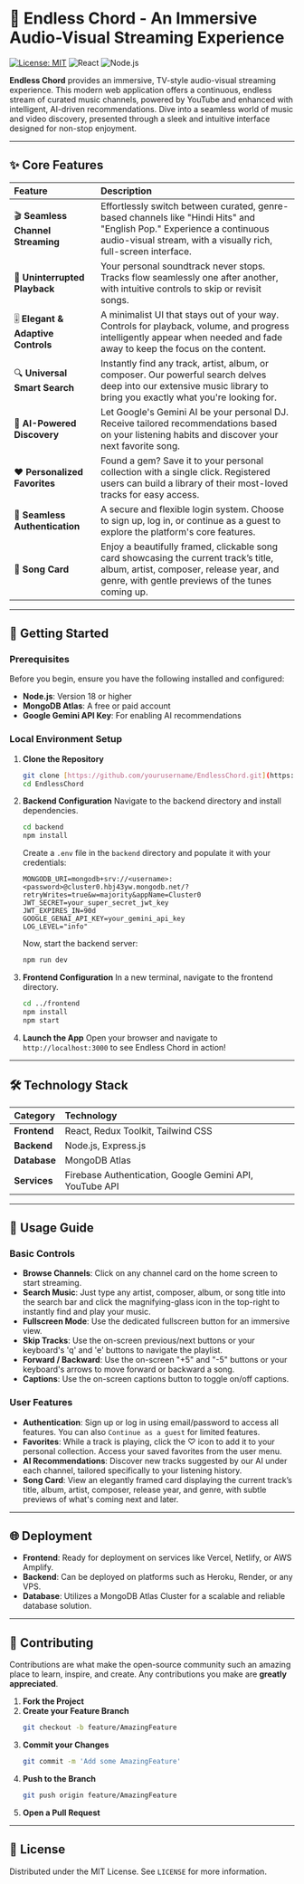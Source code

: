 # 🎵 Endless Chord - An Immersive Audio-Visual Streaming Experience

[![License: MIT](https://img.shields.io/badge/License-MIT-yellow.svg)](https://opensource.org/licenses/MIT)
![React](https://img.shields.io/badge/React-18.2-blue)
![Node.js](https://img.shields.io/badge/Node.js-20-green)

**Endless Chord** provides an immersive, TV-style audio-visual streaming experience. This modern web application offers a continuous, endless stream of curated music channels, powered by YouTube and enhanced with intelligent, AI-driven recommendations. Dive into a seamless world of music and video discovery, presented through a sleek and intuitive interface designed for non-stop enjoyment.

---

## ✨ Core Features

| Feature | Description |
| :--- | :--- |
| 🎬 **Seamless Channel Streaming** | Effortlessly switch between curated, genre-based channels like "Hindi Hits" and "English Pop." Experience a continuous audio-visual stream, with a visually rich, full-screen interface. |
| 🔁 **Uninterrupted Playback** | Your personal soundtrack never stops. Tracks flow seamlessly one after another, with intuitive controls to skip or revisit songs. |
| 🎚 **Elegant & Adaptive Controls** | A minimalist UI that stays out of your way. Controls for playback, volume, and progress intelligently appear when needed and fade away to keep the focus on the content. |
| 🔍 **Universal Smart Search** | Instantly find any track, artist, album, or composer. Our powerful search delves deep into our extensive music library to bring you exactly what you're looking for. |
| 🤖 **AI-Powered Discovery** | Let Google's Gemini AI be your personal DJ. Receive tailored recommendations based on your listening habits and discover your next favorite song. |
| ❤️ **Personalized Favorites** | Found a gem? Save it to your personal collection with a single click. Registered users can build a library of their most-loved tracks for easy access. |
| 🔐 **Seamless Authentication** | A secure and flexible login system. Choose to sign up, log in, or continue as a guest to explore the platform's core features. |
| 🎵 **Song Card** | Enjoy a beautifully framed, clickable song card showcasing the current track’s title, album, artist, composer, release year, and genre, with gentle previews of the tunes coming up. |

---

## 🚀 Getting Started

### Prerequisites

Before you begin, ensure you have the following installed and configured:

-   **Node.js**: Version 18 or higher
-   **MongoDB Atlas**: A free or paid account
-   **Google Gemini API Key**: For enabling AI recommendations

### Local Environment Setup

1.  **Clone the Repository**
    ```bash
    git clone [https://github.com/yourusername/EndlessChord.git](https://github.com/yourusername/EndlessChord.git)
    cd EndlessChord
    ```

2.  **Backend Configuration**
    Navigate to the backend directory and install dependencies.
    ```bash
    cd backend
    npm install
    ```
    Create a `.env` file in the `backend` directory and populate it with your credentials:
    ```env
    MONGODB_URI=mongodb+srv://<username>:<password>@cluster0.hbj43yw.mongodb.net/?retryWrites=true&w=majority&appName=Cluster0
    JWT_SECRET=your_super_secret_jwt_key
    JWT_EXPIRES_IN=90d
    GOOGLE_GENAI_API_KEY=your_gemini_api_key
    LOG_LEVEL="info"
    ```
    Now, start the backend server:
    ```bash
    npm run dev
    ```

3.  **Frontend Configuration**
    In a new terminal, navigate to the frontend directory.
    ```bash
    cd ../frontend
    npm install
    npm start
    ```

4.  **Launch the App**
    Open your browser and navigate to `http://localhost:3000` to see Endless Chord in action!

---

## 🛠 Technology Stack

| Category | Technology |
| :--- | :--- |
| **Frontend** | React, Redux Toolkit, Tailwind CSS |
| **Backend** | Node.js, Express.js |
| **Database** | MongoDB Atlas |
| **Services** | Firebase Authentication, Google Gemini API, YouTube API |

---

## 📖 Usage Guide

### Basic Controls
-   **Browse Channels**: Click on any channel card on the home screen to start streaming.
-   **Search Music**: Just type any artist, composer, album, or song title into the search bar and click the magnifying-glass icon in the top-right to instantly find and play your music.
-   **Fullscreen Mode**: Use the dedicated fullscreen button for an immersive view.
-   **Skip Tracks**: Use the on-screen previous/next buttons or your keyboard's 'q' and 'e' buttons to navigate the playlist.
-   **Forward / Backward**: Use the on-screen "+5" and "-5" buttons or your keyboard's arrows to move forward or backward a song.
-   **Captions**: Use the on-screen captions button to toggle on/off captions.

### User Features
-   **Authentication**: Sign up or log in using email/password to access all features. You can also `Continue as a guest` for limited features.
-   **Favorites**: While a track is playing, click the ♡ icon to add it to your personal collection. Access your saved favorites from the user menu.
-   **AI Recommendations**: Discover new tracks suggested by our AI under each channel, tailored specifically to your listening history.
-   **Song Card**: View an elegantly framed card displaying the current track’s title, album, artist, composer, release year, and genre, with subtle previews of what's coming next and later.


---

## 🌐 Deployment

-   **Frontend**: Ready for deployment on services like Vercel, Netlify, or AWS Amplify.
-   **Backend**: Can be deployed on platforms such as Heroku, Render, or any VPS.
-   **Database**: Utilizes a MongoDB Atlas Cluster for a scalable and reliable database solution.

---

## 🤝 Contributing

Contributions are what make the open-source community such an amazing place to learn, inspire, and create. Any contributions you make are **greatly appreciated**.

1.  **Fork the Project**
2.  **Create your Feature Branch**
    ```bash
    git checkout -b feature/AmazingFeature
    ```
3.  **Commit your Changes**
    ```bash
    git commit -m 'Add some AmazingFeature'
    ```
4.  **Push to the Branch**
    ```bash
    git push origin feature/AmazingFeature
    ```
5.  **Open a Pull Request**

---

## 📄 License

Distributed under the MIT License. See `LICENSE` for more information.
